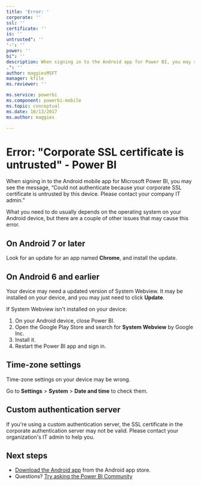 ```yaml
---
title: 'Error: '
corporate: ''
ssl: ''
certificate: ''
is: ''
untrusted": ''
'-': ''
power: ''
bi": ''
description: When signing in to the Android app for Power BI, you may see the message, “Could not authenticate because your corporate SSL certificate is untrusted
.": ''
author: maggiesMSFT
manager: kfile
ms.reviewer: ''

ms.service: powerbi
ms.component: powerbi-mobile
ms.topic: conceptual
ms.date: 10/13/2017
ms.author: maggies

---
```

# Error: "Corporate SSL certificate is untrusted" - Power BI
When signing in to the Android mobile app for Microsoft Power BI, you may see the message, “Could not authenticate because your corporate SSL certificate is untrusted by this device. Please contact your company IT admin.” 

What you need to do usually depends on the operating system on your Android device, but there are a couple of other issues that may cause this error.

## On Android 7 or later
Look for an update for an app named **Chrome**, and install the update.

## On Android 6 and earlier
Your device may need a updated version of System Webview. It may be installed on your device, and you may just need to click **Update**.

If System Webview isn't installed on your device:

1. On your Android device, close Power BI.
2. Open the Google Play Store and search for **System Webview** by Google Inc.
3. Install it.
4. Restart the Power BI app and sign in.

## Time-zone settings
Time-zone settings on your device may be wrong. 

Go to **Settings** > **System** > **Date and time** to check them.

## Custom authentication server
If you're using a custom authentication server, the SSL certificate in the corporate authentication server may not be valid. Please contact your organization's IT admin to help you.

## Next steps
* [Download the Android app](http://go.microsoft.com/fwlink/?LinkID=544867) from the Android app store.
* Questions? [Try asking the Power BI Community](http://community.powerbi.com/)

